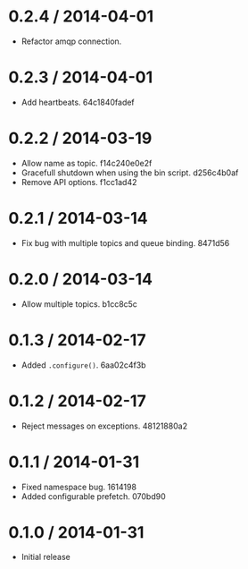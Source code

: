 0.2.4 / 2014-04-01
==================

  - Refactor amqp connection.

0.2.3 / 2014-04-01
==================

  - Add heartbeats. 64c1840fadef

0.2.2 / 2014-03-19
==================

  - Allow name as topic. f14c240e0e2f
  - Gracefull shutdown when using the bin script. d256c4b0af
  - Remove API options. f1cc1ad42

0.2.1 / 2014-03-14
==================

  - Fix bug with multiple topics and queue binding. 8471d56

0.2.0 / 2014-03-14
==================

  - Allow multiple topics. b1cc8c5c

0.1.3 / 2014-02-17
==================

  - Added `.configure()`. 6aa02c4f3b

0.1.2 / 2014-02-17
==================

  - Reject messages on exceptions. 48121880a2

0.1.1 / 2014-01-31
==================

  - Fixed namespace bug. 1614198
  - Added configurable prefetch. 070bd90

0.1.0 / 2014-01-31
==================

  - Initial release
